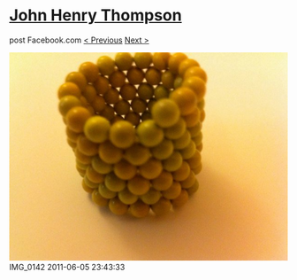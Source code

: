 # [John Henry Thompson](../README.md)
post Facebook.com
[< Previous](2011-06-05-10.md) [Next >](2011-06-05-12.md)

[![](../media/2011-06-05/Magnetic-Balls-IMG_0142.jpg)](../README.md)
IMG_0142
2011-06-05 23:43:33
